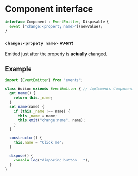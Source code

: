 # Component interface

```js
interface Component : EventEmitter, Disposable {
  event ["change:<property name>"](newValue);
}
```

### `change:<propety name>` event

Emitted just after the property is **actually** changed.

## Example

```js
import {EventEmitter} from "events";

class Button extends EventEmitter { // implements Component
  get name() {
    return this._name;
  }
  set name(name) {
    if (this._name !== name) {
      this._name = name;
      this.emit("change:name", name);
    }
  }

  constructor() {
    this.name = "Click me";
  }

  dispose() {
    console.log("disposing button...");
  }
}
```
